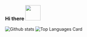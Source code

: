 ### Hi there <img src="https://media3.giphy.com/media/xsE65jaPsUKUo/giphy.gif" width="50">

![Github stats](https://github-readme-stats.vercel.app/api?username=Justarone&theme=cobalt&show_icons=true&count_private=true)
![Top Languages Card](https://github-readme-stats.vercel.app/api/top-langs/?username=Justarone&layout=compact)

<!--
**yesmishgan/yesmishgan** is a ✨ _special_ ✨ repository because its `README.md` (this file) appears on your GitHub profile.

Here are some ideas to get you started:

- 🔭 I’m currently working on ...
- 🌱 I’m currently learning ...
- 👯 I’m looking to collaborate on ...
- 🤔 I’m looking for help with ...
- 💬 Ask me about ...
- 📫 How to reach me: ...
- 😄 Pronouns: ...
- ⚡ Fun fact: ...
-->

